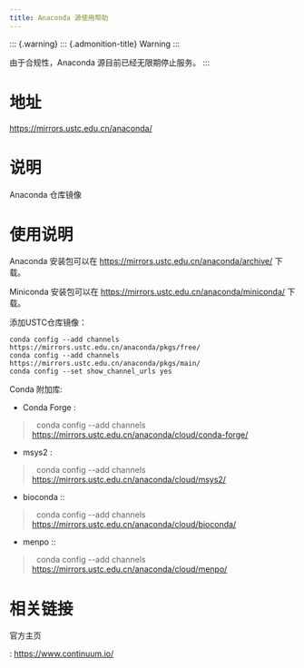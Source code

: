 ```yaml
---
title: Anaconda 源使用帮助
---
```


::: {.warning}
::: {.admonition-title}
Warning
:::

由于合规性，Anaconda 源目前已经无限期停止服务。
:::

地址
====

<https://mirrors.ustc.edu.cn/anaconda/>

说明
====

Anaconda 仓库镜像

使用说明
========

Anaconda 安装包可以在 <https://mirrors.ustc.edu.cn/anaconda/archive/>
下载。

Miniconda 安装包可以在 <https://mirrors.ustc.edu.cn/anaconda/miniconda/>
下载。

添加USTC仓库镜像：

    conda config --add channels https://mirrors.ustc.edu.cn/anaconda/pkgs/free/
    conda config --add channels https://mirrors.ustc.edu.cn/anaconda/pkgs/main/
    conda config --set show_channel_urls yes

Conda 附加库:

-   Conda Forge :

>   conda config \--add channels
> <https://mirrors.ustc.edu.cn/anaconda/cloud/conda-forge/> 

-   msys2 :

>   conda config \--add channels
> <https://mirrors.ustc.edu.cn/anaconda/cloud/msys2/> 

-   bioconda :: 

>   conda config \--add channels
> <https://mirrors.ustc.edu.cn/anaconda/cloud/bioconda/> 

-   menpo :: 

>   conda config \--add channels
> <https://mirrors.ustc.edu.cn/anaconda/cloud/menpo/>  

相关链接
========

官方主页

:   <https://www.continuum.io/>
